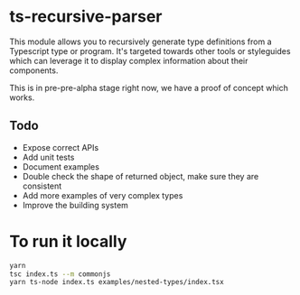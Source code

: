 # ts-recursive-parser

This module allows you to recursively generate type definitions from a Typescript type or program. It's targeted towards other tools or styleguides which can leverage it to display complex information about their components.

This is in pre-pre-alpha stage right now, we have a proof of concept which works.

## Todo

* Expose correct APIs
* Add unit tests
* Document examples
* Double check the shape of returned object, make sure they are consistent
* Add more examples of very complex types
* Improve the building system

# To run it locally

```bash
yarn
tsc index.ts --m commonjs
yarn ts-node index.ts examples/nested-types/index.tsx
```
